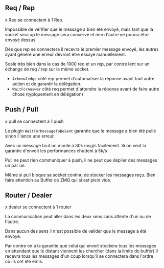 ## Req / Rep
x Req se connectent à 1 Rep. 

Impossible de vérifier que le message a bien été envoyé, mais tant que la socket sera up
le message sera conservé et rien d'autre ne pourra être envoyé dessus

Dès que rep se connectera il recevra le premier message envoyé, les autres ayant généré une erreur devront être essayé manuellement.
 
Scale très bien dans le cas de 1000 req et un rep, par contre lent sur un échange de req / rep sur la même socket.

 * `Acknowledge` côté rep permet d'automatiser la réponse avant tout autre action et de garantir la délégation.
 * `WaitForAnswer` côté req permet d'attendre la réponse avant de faire autre chose (typiquement en délégation)

## Push / Pull
x pull se connectent à 1 push

Le plugin `WaitForMessageToBeSent` garantie que le message a bien été pullé sinon il lance une erreur.

Avec un message brut on monte à 30k msg/s facilement. Si on veut la garantie d'envoit les performances chuttent à 5k/s

Pull ne peut rien communiquer à push, il ne peut que dépiler des messages un par un.

Même si pull bloque sa socket continu de stocker les messages reçu. 
Bien faire attention au Buffer de ZMQ qui si est plein vide.


## Router / Dealer
x dealer se connectent à 1 router

La communication peut aller dans les deux sens sans attente d'un ou de l'autre.

Dans aucun des sens il n'est possible de valider que le message a été envoyé.

Par contre on a la garantie que celui qui envoit stockera tous les messages en attendant que le distant viennent les chercher (dans la limite du buffer)
Il recevra tous les messages d'un coup lorsqu'il se connectera dans l'ordre où ils ont été émis.
